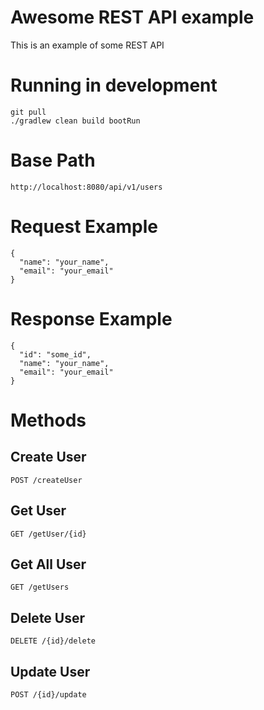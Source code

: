 # Awesome REST API example

This is an example of some REST API

# Running in development

```
git pull
./gradlew clean build bootRun
```

# Base Path
```
http://localhost:8080/api/v1/users
```

# Request Example
```
{
  "name": "your_name",
  "email": "your_email"
}
```

# Response Example

```
{
  "id": "some_id",
  "name": "your_name",
  "email": "your_email"
}
```

# Methods
## Create User
```
POST /createUser
```
## Get User
```
GET /getUser/{id}
```
## Get All User
```
GET /getUsers
```
## Delete User
```
DELETE /{id}/delete
```
## Update User
```
POST /{id}/update
```